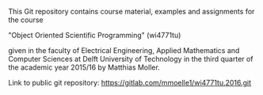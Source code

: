 This Git repository contains course material, examples and assignments for the course 

"Object Oriented Scientific Programming" (wi4771tu)

given in the faculty of Electrical Engineering, Applied Mathematics and
Computer Sciences at Delft University of Technology in the third quarter
of the academic year 2015/16 by Matthias Moller.

Link to public git repository:
https://gitlab.com/mmoelle1/wi4771tu.2016.git

